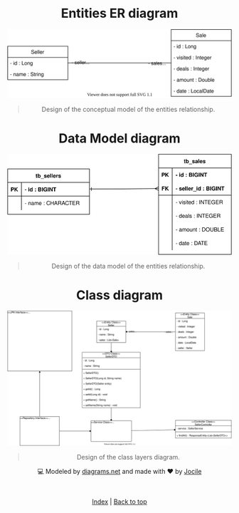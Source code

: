 <div align="center" id="top">

&#xa0;

</div>
<div align="center">

<h1>Entities ER diagram</h1>

![](EntitiesERDiagram.drawio.svg)

> Design of the conceptual model of the entities relationship.

<h1>Data Model diagram</h1>

![](DataModel.drawio.svg)

> Design of the data model of the entities relationship.

<h1>Class diagram</h1>

![](classDiagram.drawio.svg)

> Design of the class layers diagram.

:computer: Modeled by [diagrams.net](https://github.com/jocile/Modeling) and made with :heart: by <a href="https://github.com/jocile" target="_blank">Jocile</a>

&#xa0;

[Index](https://github.com/jocile/sales-dashboard) | <a href="#top">Back to top</a>

</div>
